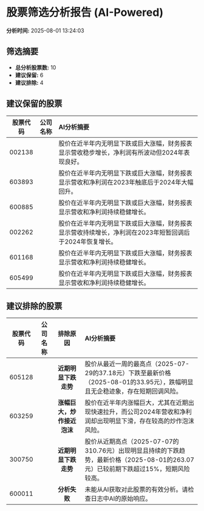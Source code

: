 # 股票筛选分析报告 (AI-Powered)

**分析时间:** 2025-08-01 13:24:03

## 筛选摘要

- **总分析股票数:** 10
- **建议保留:** 6
- **建议排除:** 4

## 建议保留的股票

| 股票代码 | 公司名称 | AI分析摘要 |
|:---:|:---:|:---|
| 002138 |  | 股价在近半年内无明显下跌或巨大涨幅，财务报表显示营收稳步增长，净利润有所波动但2024年表现良好。 |
| 603893 |  | 股价在近半年内无明显下跌或巨大涨幅，财务报表显示营收和净利润在2023年触底后于2024年大幅回升。 |
| 600885 |  | 股价在近半年内无明显下跌或巨大涨幅，财务报表显示营收和净利润持续稳健增长。 |
| 002262 |  | 股价在近半年内无明显下跌或巨大涨幅，财务报表显示营收持续增长，净利润在2023年短暂回调后于2024年恢复增长。 |
| 601168 |  | 股价在近半年内无明显下跌或巨大涨幅，财务报表显示营收和净利润持续稳健增长。 |
| 605499 |  | 股价在近半年内无明显下跌或巨大涨幅，财务报表显示营收和净利润持续稳健增长。 |

## 建议排除的股票

| 股票代码 | 公司名称 | 排除原因 | AI分析摘要 |
|:---:|:---:|:---:|:---|
| 605128 |  | **近期明显下跌走势** | 股价从最近一周的最高点（2025-07-29的37.18元）下跌至最新价格（2025-08-01的33.95元），跌幅明显且无企稳迹象，存在短期回调风险。 |
| 603259 |  | **涨幅巨大，炒作接近泡沫** | 股价在近半年内涨幅巨大，尤其在近期出现快速拉升，而公司2024年营收和净利润却出现明显下滑，存在较高的炒作泡沫风险。 |
| 300750 |  | **近期明显下跌走势** | 股价从近期高点（2025-07-07的310.76元）出现明显且持续的下跌趋势，最新价格（2025-08-01的263.07元）已较前期下跌超过15%，短期风险较高。 |
| 600011 |  | **分析失败** | 未能从AI获取对此股票的有效分析。请检查日志中AI的原始响应。 |

